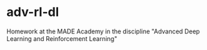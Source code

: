 # adv-rl-dl
Homework at the MADE Academy in the discipline "Advanced Deep Learning and Reinforcement Learning"
